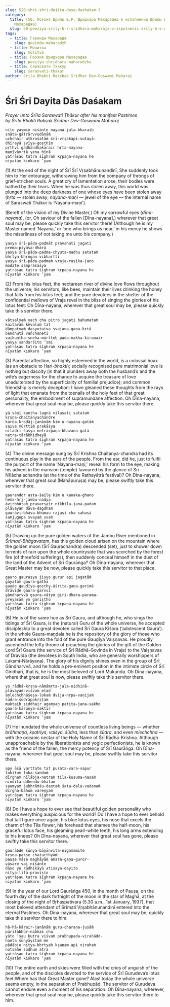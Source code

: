```yaml
---
slug: 520-shri-shri-dajita-dasa-dashakam-3
category:
  title: (50. Поэзия Шрилы Б.Р. Шридхара Махараджа в исполнении Шрилы Б.С. Говинды
    Махараджа)
  slug: 50-poeziya-srily-b-r-sridhara-maharaja-v-ispolnenii-srily-b-s-govindy-maharaja
tags:
  - title: Говинда Махарадж
    slug: govinda-maharadzh
  - title: Молитва
    slug: molitva
  - title: Поэзия Шридхара Махараджа
    slug: poeziya-shridhara-maharadzha
  - title: Сарасвати Тхакур
    slug: sarasvati-thakur
author: Srila Bhakti Rakshak Sridhar Dev-Goswami Maharaj
---
```


# Śrī Śrī Dayita Dās Daśakam

*Prayer unto Śrīla Saraswatī Ṭhākur after his manifest Pastimes*\
*by Śrīla Bhakti Rakṣak Śrīdhar Dev-Goswāmī Mahārāj*

    nīte yasmin niśānte nayana-jala-bharaiḥ
    snāta-gātrārvvudānāṁ
    uchchair utkrośatāṁ śrī-vṛṣakapi-sutayā-
    dhīrayā svīya-goṣṭhīm
    pṛthvī gāḍhāndhakārair hṛta-nayana-
    maṇīvāvṛtā yena hīnā
    yatrāsau tatra śīghraṁ kṛpaṇa-nayana he
    nīyatāṁ kiṅkaro ’yam

(1) At the end of the night of Śrī Śrī Vṛṣabhānunandinī, She suddenly took him to Her entourage, withdrawing him from the company of throngs of grief-stricken souls. A great cry of lamentation arose, their bodies were bathed by their tears. When he was thus stolen away, this world was plunged into the deep darkness of one whose eyes have been stolen away (*hṛta* — stolen away; *nayana-maṇi* — jewel of the eye — the internal name of Saraswatī Ṭhākur is ‘Nayana-maṇi’).

(Bereft of the vision of my Divine Master,) Oh my sorrowful eyes (*dīna-nayana*), (or, Oh saviour of the fallen [Dīna-nayana],) wherever that great soul may be, please quickly take this servitor there! (Although he is my Master named ‘Nayana,’ or ‘one who brings us near,’ in his mercy he shows the miserliness of not taking me unto his company.)

    yasya śrī-pāda-padmāt pravahati jagati
    prema-pīyūṣa-dhārā
    yasya śrī-pāda-padma-chyuta-madhu satataṁ
    bhṛtya-bhṛṅgān vibhartti
    yasya śrī-pāda-padmaṁ vraja-rasika-jano
    modate sampraśasya
    yatrāsau tatra śīghraṁ kṛpaṇa-nayana he
    nīyatāṁ kiṅkaro ’yam

(2) From his lotus feet, the nectarean river of divine love flows throughout the universe; his servitors, like bees, maintain their lives drinking the honey that falls from his lotus feet; and the pure devotees in the shelter of the confidential mellows of Vraja revel in the bliss of singing the glories of his lotus feet: Oh Dīna-nayana, wherever that great soul may be, please quickly take this servitor there.

    vātsalyaṁ yach cha pitro jagati bahumataṁ
    kaitavaṁ kevalaṁ tat
    dāmpatyaṁ dasyutaiva svajana-gaṇa-kṛtā
    bandhutā vañchaneti
    vaikuṇṭha-sneha-mūrtteḥ pada-nakha-kiraṇair
    yasya sandarśito ’smi
    yatrāsau tatra śīghraṁ kṛpaṇa-nayana he
    nīyatāṁ kiṅkaro ’yam

(3) Parental affection, so highly esteemed in the world, is a colossal hoax (as an obstacle to Hari-*bhakti*); socially recognised pure matrimonial love is nothing but dacoity (in that it plunders away both the husband’s and the wife’s eagerness for the chance to acquire the treasure of love unadulterated by the superficiality of familial prejudice); and common friendship is merely deception: I have gleaned these thoughts from the rays of light that emanate from the toenails of the holy feet of that great personality, the embodiment of supramundane affection. Oh Dīna-nayana, wherever that great soul may be, please quickly take this servitor there.

    yā vāṇī kaṇṭha-lagnā vilasati satataṁ
    kṛṣṇa-chaitanyachandre
    karṇa-kroḍāj-janānāṁ kim u nayana-gatāṁ
    saiva mūrttiṁ prakāśya
    nīlādrī-śasya netrārpaṇa-bhavana-gatā
    netra-tārābhidheyā
    yatrāsau tatra śīghraṁ kṛpaṇa-nayana he
    nīyatāṁ kiṅkaro ’yam

(4) The divine message sung by Śrī Krishna Chaitanya-chandra had its continuous play in the ears of the people. From the ear, did he, just to fulfil the purport of the name ‘Nayana-maṇi,’ reveal his form to the eye, making his advent in the mansion (temple) favoured by the glance of Śrī Nīlāchalachandra (at the time of the Rathayātrā festival)? Oh Dīna-nayana, wherever that great soul (Mahāpuruṣa) may be, please swiftly take this servitor there.

    gaurendor asta-śaile kim u kanaka-ghano
    hema-hṛj-jambu-nadyā
    āvirbhūtaḥ pravarṣair nikhila-jana-padaṁ
    plāvayan dāva-dagdham
    gaurāvirbhāva-bhūmau rajasi cha sahasā
    saṁjugopa svayaṁ svaṁ
    yatrāsau tatra śīghraṁ kṛpaṇa-nayana he
    nīyatāṁ kiṅkaro ’yam

(5) Drawing up the pure golden waters of the Jambu River mentioned in *Śrīmad-Bhāgavatam*, has this golden cloud arisen on the mountain where the golden moon (Śrī Gaurachandra) descended (set), just to shower down torrents of rain upon the whole countryside that was scorched by the forest fire (of threefold sufferings), then suddenly conceal himself in the dust of the land of the Advent of Śrī Gaurāṅga? Oh Dīna-nayana, wherever that Great Master may be now, please quickly take this servitor to that place.

    gauro gaurasya śiṣyo gurur api jagatāṁ
    gāyatāṁ gaura-gāthā
    gauḍe gauḍīya-goṣṭhy-āśrita-gaṇa-garimā
    drāviḍe gaura-garvvī
    gāndharvvā gaura-vāṭyo giri-dhara-parama-
    preyasāṁ yo gariṣṭho
    yatrāsau tatra śīghraṁ kṛpaṇa-nayana he
    nīyatāṁ kiṅkaro ’yam

(6) He is of the same hue as Śrī Gaura, and although he, who sings the tidings of Śrī Gaura, is the (natural) Guru of the whole universe, he accepted discipleship to a great devotee called Śrī Gaura Kiśora (‘adolescent Gaura’). In the whole Gaura-maṇḍala he is the repository of the glory of those who grant entrance into the fold of the pure Gauḍīya Vaiṣṇavas. He proudly ascended the lofty throne of preaching the glories of the gift of the Golden Lord Śrī Gaura (the service of Śrī Rādhā-Govinda in Vraja) to the Vaiṣṇavas of Draviḍa (the devotees in South India, who are generally worshippers of Lakṣmī-Nārāyaṇa). The glory of his dignity shines even in the group of Śrī Gāndharvvā, and he holds a pre-eminent position in the intimate circle of Śrī Giridhārī, that is, he is the most beloved of Lord Mukunda. Oh Dīna-nayana, where that great soul is now, please swiftly take this servitor there.

    yo rādhā-kṛṣṇa-nāmāmṛta-jala-nidhinā-
    plāvayad-viśvam etad
    āmlechchhāśeṣa-lokaṁ dvija-nṛpa-vaṇijaṁ
    śūdra-śūdrāpakṛṣṭam
    muktaiḥ siddhair agamyaḥ patita-jana-sakho
    gaura-kāruṇya-śaktir
    yatrāsau tatra śīghraṁ kṛpaṇa-nayana he
    nīyatāṁ kiṅkaro ’yam

(7) He inundated the whole universe of countless living beings — whether *brāhmaṇa*, *kṣatriya*, *vaiśya*, *śūdra*, less than *śūdra*, and even *mlechchha* — with the oceanic nectar of the Holy Name of Śrī Rādhā-Krishna. Although unapproachable by the liberationists and yogic perfectionists, he is known as the friend of the fallen, the mercy potency of Śrī Gaurāṅga. Oh Dīna-nayana, wherever that great soul may be, please swiftly take this servitor there.

    apy āśā varttate tat puraṭa-vara-vapur
    lokituṁ loka-śandaṁ
    dīrghaṁ nīlābja-netraṁ tila-kusuma-nasaṁ
    ninditārddhendu-bhālam
    saumyaṁ śubhrāṁśu-dantaṁ śata-dala-vadanaṁ
    dīrgha-bāhuṁ vareṇyaṁ
    yatrāsau tatra śīghraṁ kṛpaṇa-nayana he
    nīyatāṁ kiṅkaro ’yam

(8) Do I have a hope to ever see that beautiful golden personality who makes everything auspicious for the world? Do I have a hope to ever behold that tall figure once again, his blue lotus eyes, his nose that excels the charm of the Tila flower, his forehead that shames the half-moon, his graceful lotus face, his gleaming pearl-white teeth, his long arms extending to his knees? Oh Dīna-nayana, wherever that great soul has gone, please swiftly take this servitor there.

    gaurābde śūnya-bāṇānvita-nigamamite
    kṛṣṇa-pakṣe chaturthyāṁ
    pauṣe māse maghāyām amara-gaṇa-guror-
    vāsare vai niśānte
    dāso yo rādhikāyā atiśaya-dayito
    nitya-līlā-praviṣṭo
    yatrāsau tatra śīghraṁ kṛpaṇa-nayana he
    nīyatāṁ kiṅkaro ’yam

(9) In the year of our Lord Gaurāṅga 450, in the month of Pauṣa, on the fourth day of the dark fortnight of the moon in the star of Maghā, at the closing of the night of Bṛhaspativara (5.30 a.m., 1st January, 1937), that most beloved attendant of Śrīmatī Vṛṣabhānunandinī entered into the eternal Pastimes. Oh Dīna-nayana, wherever that great soul may be, quickly take this servitor there to him.

    hā-hā-kārair-janānāṁ guru-charaṇa-juṣāṁ
    pūritābhūr-nabhaś cha
    yāto ’sau kutra viśvaṁ prabhupada-virahādd-
    hanta śūnyāyitaṁ me
    pādābje nitya-bhṛtyaḥ kṣaṇam api virahaṁ
    notsahe soḍhum atra
    yatrāsau tatra śīghraṁ kṛpaṇa-nayana he
    nīyatāṁ kiṅkaro ’yam

(10) The entire earth and skies were filled with the cries of anguish of the people, and of the disciples devoted to the service of Śrī Gurudeva’s lotus feet.Where has that Great Master gone? Alas! today the whole universe seems empty, in the separation of Prabhupād. The servitor of Gurudeva cannot endure even a moment of his separation. Oh Dīna-nayana, wherever, wherever that great soul may be, please quickly take this servitor there to him.

